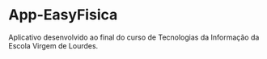 # App-EasyFisica
Aplicativo desenvolvido ao final do curso de Tecnologias da Informação da Escola Virgem de Lourdes.
